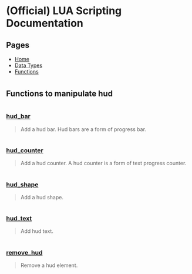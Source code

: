 
# (Official) LUA Scripting Documentation

## Pages
- [Home](../../index)
- [Data Types](../data-types)
- [Functions](../functions)

#
## Functions to manipulate hud
#
### [hud_bar](HUD/hud_bar)
> Add a hud bar. Hud bars are a form of progress bar.
#
### [hud_counter](HUD/hud_counter)
> Add a hud counter. A hud counter is a form of text progress counter.
#
### [hud_shape](HUD/hud_shape)
> Add a hud shape.
#
### [hud_text](HUD/hud_text)
> Add hud text.
#
### [remove_hud](HUD/remove_hud)
> Remove a hud element.
#
